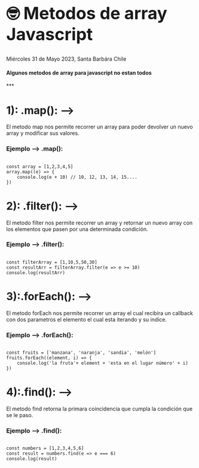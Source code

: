 <h1 style="font-size: 45px">
  🤓  Metodos de array Javascript
</h1>

<p>
Miércoles 31 de Mayo 2023, Santa Barbára Chile
</p>

<h4>Algunos metodos de array para javascript no estan todos</h4>
***

# 1): .map(): —>

El metodo map nos permite recorrer un array para poder devolver un nuevo array y modificar sus valores.

### Ejemplo —> .map():

<Code language="javascript">
const array = [1,2,3,4,5]
array.map((e) => {
    console.log(e + 10) // 10, 12, 13, 14, 15....
})
</Code>

# 2): .filter(): —>

El metodo filter nos permite recorrer un array y retornar un nuevo array con los elementos que pasen por una determinada condición.

### Ejemplo —> .filter():

<Code language="javascript">
const filterArray = [1,10,5,50,30]
const resultArr = filterArray.filter(e => e >= 10)
console.log(resultArr) 
</Code>

# 3):.forEach(): —>

El metodo forEach nos permite recorrer un array el cual recibira un callback con dos parametros el elemento el cual esta iterando y su indice.

### Ejemplo —> .forEach():

<Code language="javascript">
const fruits = ['manzana', 'naranja', 'sandia', 'melón']
fruits.forEach((element, i) => {
    console.log('la fruta'+ element + 'esta en el lugar número' + i)
})
</Code>

# 4):.find(): —>

El metodo find retorna la primara coincidencia que cumpla la condición que se le paso.

### Ejemplo —> .find():

<Code language="javascript">
const numbers = [1,2,3,4,5,6]
const result = numbers.find(e => e === 6)
console.log(result)
</Code>
